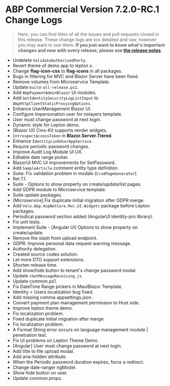 # ABP Commercial Version 7.2.0-RC.1 Change Logs

> Here, you can find titles of all the issues and pull requests closed in this release. These change logs are too detailed and raw, however you may want to see them. **If you just want to know what's important changes and new with every release, please see [the release notes](../release-notes.md)**.

* Undelete `ValidateAuthorizedParty`.
* Revert theme of demo app to lepton x.
* Change **flag-icon-css** to **flag-icons** in all packages.
* Bugs in filtering for MVC and Blazor Server have been fixed.
* Remove volumes from Microservice Template.
* Update `build-all-release.ps1`.
* Add `AbpPaymentAdminBlazor` UI modules.
* Add `GetIdentitySecurityLogListInput` to `AbpHttpClientStaticProxyingOptions`.
* Enhance UserManagement Blazor UI.
* Configure Impersonation user for nolayers template.
* User must change password at next login.
* Dynamic style for Lepton demo.
* (Blazor UI) Cms-Kit supports render widgets.
* `IntrospectAccessToken` in **Blazor.Server.Tiered**.
* Enhance `IdentityLinkUserAppService`.
* Require periodic password changes.
* Improve Audit Log Module UI UX.
* Editable date range picker.
* BlazorUI MVC UI improvements for SetPassword.
* Add `SampleArticle` comment entity type definition.
* Suite: Fix validation problem in modals (`CrudPageGenerator`).
* Rel 7.1.
* Suite - Options to show property on create/update/list pages.
* Add GDPR module to Microservice template.
* Suite update packages.
* [Microservice] Fix duplicate initial migration after GDPR merge.
* Add `Volo.Abp.AspNetCore.Mvc.UI.Widgets` package before Lepton packages.
* Periodical password section added (AngularUI identity-pro library).
* Fix unit tests.
* Implement Suite - [Angular UI] Options to show property on create/update.
* Remove the slash from upload endpoint.
* GDPR: Improve personal data request warning message.
* Authority delegation.
* Created source codes solution.
* Let more DTO support extensions.
* Shorten release time.
* Add show/hide button to tenant's change password modal.
* Update `chatMessageReceiving.js`.
* Update common.ps1.
* Fix DateTime Range pickers in MauiBlazor Template.
* Identity > Users localization bug fixed.
* Add missing comma appsettings.json.
* Convert payment plan management permission to Host side.
* Improve lepton theme demo.
* Fix localization problem.
* Fixed duplicate Initial migration after merge.
* Fix localization problem.
* A Format String error occurs on language management module | penetration test.
* Fix UI problems on Lepton Theme Demo.
* [Angular] User must change password at next login.
* Add title to file upload modal.
* Add aria-hidden attribute.
* When the Periodic password duration expires, force a redirect.
* Change date-ranger ngModel.
* Show hide button on user.
* Update common.props.
